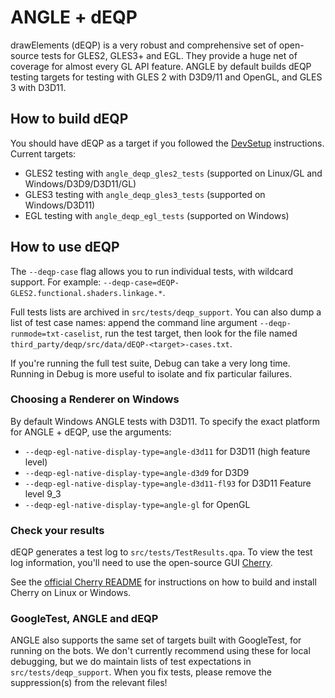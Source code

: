 # ANGLE + dEQP
drawElements (dEQP) is a very robust and comprehensive set of open-source tests for GLES2, GLES3+ and EGL. They provide a huge net of coverage for almost every GL API feature. ANGLE by default builds dEQP testing targets for testing with GLES 2 with D3D9/11 and OpenGL, and GLES 3 with D3D11.

## How to build dEQP

You should have dEQP as a target if you followed the [DevSetup](DevSetup.md) instructions. Current targets:

  * GLES2 testing with `angle_deqp_gles2_tests` (supported on Linux/GL and Windows/D3D9/D3D11/GL)
  * GLES3 testing with `angle_deqp_gles3_tests` (supported on Windows/D3D11)
  * EGL testing with `angle_deqp_egl_tests` (supported on Windows)

## How to use dEQP

The `--deqp-case` flag allows you to run individual tests, with wildcard support. For example: `--deqp-case=dEQP-GLES2.functional.shaders.linkage.*`.

Full tests lists are archived in `src/tests/deqp_support`. You can also dump a list of test case names: append the command line argument `--deqp-runmode=txt-caselist`, run the test target, then look for the file named `third_party/deqp/src/data/dEQP-<target>-cases.txt`.

If you're running the full test suite, Debug can take a very long time. Running in Debug is more useful to isolate and fix particular failures.

### Choosing a Renderer on Windows

By default Windows ANGLE tests with D3D11. To specify the exact platform for ANGLE + dEQP, use the arguments:

  * `--deqp-egl-native-display-type=angle-d3d11` for D3D11 (high feature level)
  * `--deqp-egl-native-display-type=angle-d3d9` for D3D9
  * `--deqp-egl-native-display-type=angle-d3d11-fl93` for D3D11 Feature level 9_3
  * `--deqp-egl-native-display-type=angle-gl` for OpenGL

### Check your results

dEQP generates a test log to `src/tests/TestResults.qpa`. To view the test log information, you'll need to use the open-source GUI [Cherry](https://android.googlesource.com/platform/external/cherry).

See the [official Cherry README](https://android.googlesource.com/platform/external/cherry/+/master/README) for instructions on how to build and install Cherry on Linux or Windows.

### GoogleTest, ANGLE and dEQP

ANGLE also supports the same set of targets built with GoogleTest, for running on the bots. We don't currently recommend using these for local debugging, but we do maintain lists of test expectations in `src/tests/deqp_support`. When you fix tests, please remove the suppression(s) from the relevant files!
